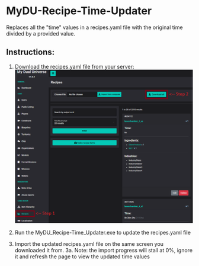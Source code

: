 # MyDU-Recipe-Time-Updater
Replaces all the "time" values in a recipes.yaml file with the original time divided by a provided value.



## Instructions:
1. Download the recipes.yaml file from your server:
![alt text](https://github.com/Oblivionburn/MyDU-Recipe-Time-Updater/blob/main/Dump%20recipes.yaml.png)

2. Run the MyDU_Recipe-Time_Updater.exe to update the recipes.yaml file

3. Import the updated recipes.yaml file on the same screen you downloaded it from.
3a. Note: the import progress will stall at 0%, ignore it and refresh the page to view the updated time values
